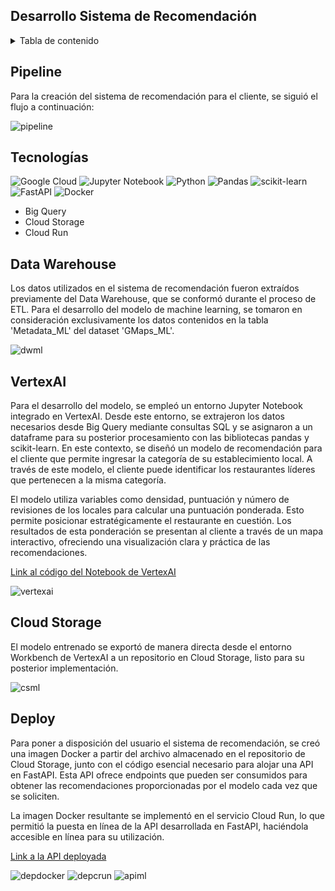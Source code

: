 ## Desarrollo Sistema de Recomendación

<details>
  <summary>Tabla de contenido</summary>
  <ol>
    <li><a href="#Pipeline">Pipeline</a></li>
    <li><a href="#Tecnologías">Tecnologías Utilizadas</a></li>
    <li><a href="#Data-Warehouse">Data Warehouse</a></li>
    <li><a href="#VertexAI">VertexAI</a></li>
    <li><a href="#Cloud-Storage">Cloud Storage</a></li>
    <li><a href="#Deploy">Deploy</a></li>
  </ol>
</details>

## Pipeline
Para la creación del sistema de recomendación para el cliente, se siguió el flujo a continuación:

![pipeline](https://github.com/claudiacaceresv/pf_yelp_google/blob/644ab0c390677654af3093b31480ac98af4a15bf/src/Pipeline%20ML.png)

## Tecnologías
![Google Cloud](https://img.shields.io/badge/GoogleCloud-%234285F4.svg?style=for-the-badge&logo=google-cloud&logoColor=white)
![Jupyter Notebook](https://img.shields.io/badge/jupyter-%23FA0F00.svg?style=for-the-badge&logo=jupyter&logoColor=white)
![Python](https://img.shields.io/badge/python-3670A0?style=for-the-badge&logo=python&logoColor=ffdd54)
![Pandas](https://img.shields.io/badge/pandas-%23150458.svg?style=for-the-badge&logo=pandas&logoColor=white)
![scikit-learn](https://img.shields.io/badge/scikit--learn-%23F7931E.svg?style=for-the-badge&logo=scikit-learn&logoColor=white)
![FastAPI](https://img.shields.io/badge/FastAPI-005571?style=for-the-badge&logo=fastapi)
![Docker](https://img.shields.io/badge/docker-%230db7ed.svg?style=for-the-badge&logo=docker&logoColor=white)
- Big Query
- Cloud Storage
- Cloud Run

## Data Warehouse
Los datos utilizados en el sistema de recomendación fueron extraídos previamente del Data Warehouse, que se conformó durante el proceso de ETL. Para el desarrollo del modelo de machine learning, se tomaron en consideración exclusivamente los datos contenidos en la tabla 'Metadata_ML' del dataset 'GMaps_ML'.

![dwml](https://github.com/claudiacaceresv/pf_yelp_google/blob/644ab0c390677654af3093b31480ac98af4a15bf/src/BigQuery%20ML.png)

## VertexAI
Para el desarrollo del modelo, se empleó un entorno Jupyter Notebook integrado en VertexAI. Desde este entorno, se extrajeron los datos necesarios desde Big Query mediante consultas SQL y se asignaron a un dataframe para su posterior procesamiento con las bibliotecas pandas y scikit-learn. En este contexto, se diseñó un modelo de recomendación para el cliente que permite ingresar la categoría de su establecimiento local. A través de este modelo, el cliente puede identificar los restaurantes líderes que pertenecen a la misma categoría.

El modelo utiliza variables como densidad, puntuación y número de revisiones de los locales para calcular una puntuación ponderada. Esto permite posicionar estratégicamente el restaurante en cuestión. Los resultados de esta ponderación se presentan al cliente a través de un mapa interactivo, ofreciendo una visualización clara y práctica de las recomendaciones. 

[Link al código del Notebook de VertexAI]() 

![vertexai]()

## Cloud Storage
El modelo entrenado se exportó de manera directa desde el entorno Workbench de VertexAI a un repositorio en Cloud Storage, listo para su posterior implementación.

![csml]()

## Deploy
Para poner a disposición del usuario el sistema de recomendación, se creó una imagen Docker a partir del archivo almacenado en el repositorio de Cloud Storage, junto con el código esencial necesario para alojar una API en FastAPI. Esta API ofrece endpoints que pueden ser consumidos para obtener las recomendaciones proporcionadas por el modelo cada vez que se soliciten.

La imagen Docker resultante se implementó en el servicio Cloud Run, lo que permitió la puesta en línea de la API desarrollada en FastAPI, haciéndola accesible en línea para su utilización.

[Link a la API deployada](https://modelo-machine-learning-qaxl3gfl5q-uc.a.run.app/docs) 

![depdocker](https://github.com/claudiacaceresv/pf_yelp_google/blob/525865d879c5b37a658ccf96925f05124cfa77be/src/Docker%20Hub.jpg)
![depcrun](https://github.com/claudiacaceresv/pf_yelp_google/blob/525865d879c5b37a658ccf96925f05124cfa77be/src/Cloud%20Run.png)
![apiml](https://github.com/claudiacaceresv/pf_yelp_google/blob/525865d879c5b37a658ccf96925f05124cfa77be/src/FastAPI.png)


